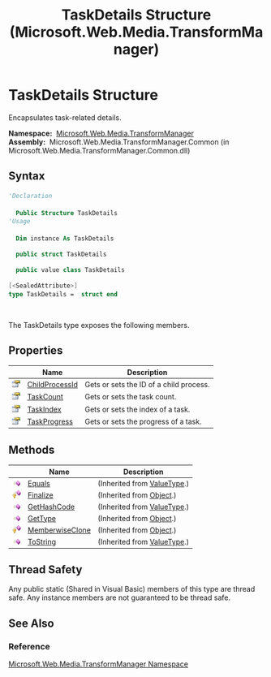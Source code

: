 ﻿---
title: TaskDetails Structure (Microsoft.Web.Media.TransformManager)
TOCTitle: TaskDetails Structure
ms:assetid: T:Microsoft.Web.Media.TransformManager.TaskDetails
ms:mtpsurl: https://msdn.microsoft.com/en-us/library/microsoft.web.media.transformmanager.taskdetails(v=VS.90)
ms:contentKeyID: 35520590
ms.date: 06/14/2012
mtps_version: v=VS.90
f1_keywords:
- Microsoft.Web.Media.TransformManager.TaskDetails
dev_langs:
- csharp
- jscript
- vb
- FSharp
- cpp
api_location:
- Microsoft.Web.Media.TransformManager.Common.dll
api_name:
- Microsoft.Web.Media.TransformManager.TaskDetails
api_type:
- Managed
topic_type:
- apiref
- kbSyntax
product_family_name: VS
ROBOTS: INDEX,FOLLOW
---

# TaskDetails Structure

Encapsulates task-related details.

**Namespace:**  [Microsoft.Web.Media.TransformManager](microsoft-web-media-transformmanager-namespace.md)  
**Assembly:**  Microsoft.Web.Media.TransformManager.Common (in Microsoft.Web.Media.TransformManager.Common.dll)

## Syntax

```vb
'Declaration

  Public Structure TaskDetails
'Usage

  Dim instance As TaskDetails
```

```csharp
  public struct TaskDetails
```

```cpp
  public value class TaskDetails
```

``` fsharp
[<SealedAttribute>]
type TaskDetails =  struct end
```

```jscript
  
```

The TaskDetails type exposes the following members.

## Properties

||Name|Description|
|--- |--- |--- |
|![Public property](images/Hh125762.pubproperty(en-us,VS.90).gif "Public property")|[ChildProcessId](taskdetails-childprocessid-property-microsoft-web-media-transformmanager.md)|Gets or sets the ID of a child process.|
|![Public property](images/Hh125762.pubproperty(en-us,VS.90).gif "Public property")|[TaskCount](taskdetails-taskcount-property-microsoft-web-media-transformmanager.md)|Gets or sets the task count.|
|![Public property](images/Hh125762.pubproperty(en-us,VS.90).gif "Public property")|[TaskIndex](taskdetails-taskindex-property-microsoft-web-media-transformmanager.md)|Gets or sets the index of a task.|
|![Public property](images/Hh125762.pubproperty(en-us,VS.90).gif "Public property")|[TaskProgress](taskdetails-taskprogress-property-microsoft-web-media-transformmanager.md)|Gets or sets the progress of a task.|

## Methods

||Name|Description|
|--- |--- |--- |
|![Public method](images/Hh125771.pubmethod(en-us,VS.90).gif "Public method")|[Equals](https://msdn.microsoft.com/library/2dts52z7)|(Inherited from [ValueType](https://msdn.microsoft.com/library/aey3s293).)|
|![Protected method](images/Hh125771.protmethod(en-us,VS.90).gif "Protected method")|[Finalize](https://msdn.microsoft.com/library/4k87zsw7)|(Inherited from [Object](https://msdn.microsoft.com/library/e5kfa45b).)|
|![Public method](images/Hh125771.pubmethod(en-us,VS.90).gif "Public method")|[GetHashCode](https://msdn.microsoft.com/library/y3509fc2)|(Inherited from [ValueType](https://msdn.microsoft.com/library/aey3s293).)|
|![Public method](images/Hh125771.pubmethod(en-us,VS.90).gif "Public method")|[GetType](https://msdn.microsoft.com/library/dfwy45w9)|(Inherited from [Object](https://msdn.microsoft.com/library/e5kfa45b).)|
|![Protected method](images/Hh125771.protmethod(en-us,VS.90).gif "Protected method")|[MemberwiseClone](https://msdn.microsoft.com/library/57ctke0a)|(Inherited from [Object](https://msdn.microsoft.com/library/e5kfa45b).)|
|![Public method](images/Hh125771.pubmethod(en-us,VS.90).gif "Public method")|[ToString](https://msdn.microsoft.com/library/wb77sz3h)|(Inherited from [ValueType](https://msdn.microsoft.com/library/aey3s293).)|

## Thread Safety

Any public static (Shared in Visual Basic) members of this type are thread safe. Any instance members are not guaranteed to be thread safe.

## See Also

### Reference

[Microsoft.Web.Media.TransformManager Namespace](microsoft-web-media-transformmanager-namespace.md)

